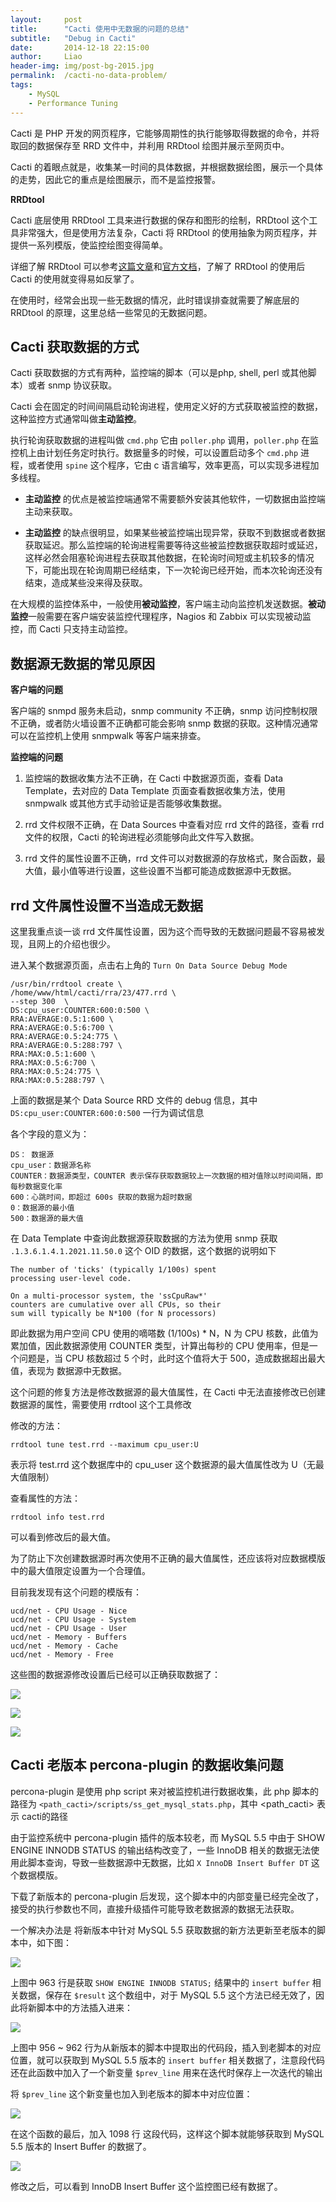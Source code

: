 ```yaml
---
layout:     post
title:      "Cacti 使用中无数据的问题的总结"
subtitle:   "Debug in Cacti"
date:       2014-12-18 22:15:00
author:     Liao
header-img: img/post-bg-2015.jpg
permalink:  /cacti-no-data-problem/
tags:
    - MySQL
    - Performance Tuning
---
```


Cacti 是 PHP 开发的网页程序，它能够周期性的执行能够取得数据的命令，并将取回的数据保存至 RRD 文件中，并利用 RRDtool 绘图并展示至网页中。

Cacti 的着眼点就是，收集某一时间的具体数据，并根据数据绘图，展示一个具体的走势，因此它的重点是绘图展示，而不是监控报警。

**RRDtool**

Cacti 底层使用 RRDtool 工具来进行数据的保存和图形的绘制，RRDtool 这个工具非常强大，但是使用方法复杂，Cacti 将 RRDtool 的使用抽象为网页程序，并提供一系列模版，使监控绘图变得简单。

详细了解 RRDtool 可以参考[这篇文章](http://bbs.chinaunix.net/forum.php?mod=viewthread&tid=864861&page=1&authorid=20054105)和[官方文档](http://oss.oetiker.ch/rrdtool/index.en.html)，了解了 RRDtool 的使用后 Cacti 的使用就变得易如反掌了。

在使用时，经常会出现一些无数据的情况，此时错误排查就需要了解底层的 RRDtool 的原理，这里总结一些常见的无数据问题。

## Cacti 获取数据的方式

Cacti 获取数据的方式有两种，监控端的脚本（可以是php, shell, perl 或其他脚本）或者 snmp 协议获取。

Cacti 会在固定的时间间隔启动轮询进程，使用定义好的方式获取被监控的数据，这种监控方式通常叫做**主动监控**。

执行轮询获取数据的进程叫做 `cmd.php` 它由 `poller.php` 调用，`poller.php` 在监控机上由计划任务定时执行。数据量多的时候，可以设置启动多个 `cmd.php` 进程，或者使用 `spine` 这个程序，它由 c 语言编写，效率更高，可以实现多进程加多线程。

- **主动监控** 的优点是被监控端通常不需要额外安装其他软件，一切数据由监控端主动来获取。

- **主动监控** 的缺点很明显，如果某些被监控端出现异常，获取不到数据或者数据获取延迟。那么监控端的轮询进程需要等待这些被监控数据获取超时或延迟，这样必然会阻塞轮询进程去获取其他数据，在轮询时间短或主机较多的情况下，可能出现在轮询周期已经结束，下一次轮询已经开始，而本次轮询还没有结束，造成某些没来得及获取。

在大规模的监控体系中，一般使用**被动监控**，客户端主动向监控机发送数据。**被动监控**一般需要在客户端安装监控代理程序，Nagios 和 Zabbix 可以实现被动监控，而 Cacti 只支持主动监控。

## 数据源无数据的常见原因

**客户端的问题**

客户端的 snmpd 服务未启动，snmp community 不正确，snmp 访问控制权限不正确，或者防火墙设置不正确都可能会影响 snmp 数据的获取。这种情况通常可以在监控机上使用 snmpwalk 等客户端来排查。

**监控端的问题**

1. 监控端的数据收集方法不正确，在 Cacti 中数据源页面，查看 Data Template，去对应的 Data Template 页面查看数据收集方法，使用 snmpwalk 或其他方式手动验证是否能够收集数据。

2. rrd 文件权限不正确，在 Data Sources 中查看对应 rrd 文件的路径，查看 rrd 文件的权限，Cacti 的轮询进程必须能够向此文件写入数据。

3. rrd 文件的属性设置不正确，rrd 文件可以对数据源的存放格式，聚合函数，最大值，最小值等进行设置，这些设置不当都可能造成数据源中无数据。

## rrd 文件属性设置不当造成无数据

这里我重点谈一谈 rrd 文件属性设置，因为这个而导致的无数据问题最不容易被发现，且网上的介绍也很少。

进入某个数据源页面，点击右上角的 `Turn On Data Source Debug Mode`

    /usr/bin/rrdtool create \
    /home/www/html/cacti/rra/23/477.rrd \
    --step 300  \
    DS:cpu_user:COUNTER:600:0:500 \
    RRA:AVERAGE:0.5:1:600 \
    RRA:AVERAGE:0.5:6:700 \
    RRA:AVERAGE:0.5:24:775 \
    RRA:AVERAGE:0.5:288:797 \
    RRA:MAX:0.5:1:600 \
    RRA:MAX:0.5:6:700 \
    RRA:MAX:0.5:24:775 \
    RRA:MAX:0.5:288:797 \

上面的数据是某个 Data Source RRD 文件的 debug 信息，其中 `DS:cpu_user:COUNTER:600:0:500` 一行为调试信息

各个字段的意义为：

    DS： 数据源
    cpu_user：数据源名称
    COUNTER：数据源类型，COUNTER 表示保存获取数据较上一次数据的相对值除以时间间隔，即每秒数据变化率
    600：心跳时间，即超过 600s 获取的数据为超时数据
    0：数据源的最小值
    500：数据源的最大值

在 Data Template 中查询此数据源获取数据的方法为使用 snmp 获取 `.1.3.6.1.4.1.2021.11.50.0` 这个 OID 的数据，这个数据的说明如下

    The number of 'ticks' (typically 1/100s) spent
    processing user-level code.
    
    On a multi-processor system, the 'ssCpuRaw*'
    counters are cumulative over all CPUs, so their
    sum will typically be N*100 (for N processors)

即此数据为用户空间 CPU 使用的嘀嗒数 (1/100s) * N，N 为 CPU 核数，此值为累加值，因此数据源使用 COUNTER 类型，计算出每秒的 CPU 使用率，但是一个问题是，当 CPU 核数超过 5 个时，此时这个值将大于 500，造成数据超出最大值，表现为 数据源中无数据。

这个问题的修复方法是修改数据源的最大值属性，在 Cacti 中无法直接修改已创建数据源的属性，需要使用 rrdtool 这个工具修改

修改的方法：

    rrdtool tune test.rrd --maximum cpu_user:U

表示将 test.rrd 这个数据库中的 cpu_user 这个数据源的最大值属性改为 U（无最大值限制）

查看属性的方法：

    rrdtool info test.rrd

可以看到修改后的最大值。

为了防止下次创建数据源时再次使用不正确的最大值属性，还应该将对应数据模版中的最大值限定设置为一个合理值。

目前我发现有这个问题的模版有：

    ucd/net - CPU Usage - Nice
    ucd/net - CPU Usage - System
    ucd/net - CPU Usage - User
    ucd/net - Memory - Buffers
    ucd/net - Memory - Cache
    ucd/net - Memory - Free

这些图的数据源修改设置后已经可以正确获取数据了：

![](/img/in-post/cacti-problem/cacti_pic1.png)

![](/img/in-post/cacti-problem/cacti_pic2.png)

![](/img/in-post/cacti-problem/cacti_pic3.png)

## Cacti 老版本 percona-plugin 的数据收集问题

percona-plugin 是使用 php script 来对被监控机进行数据收集，此 php 脚本的路径为 `<path_cacti>/scripts/ss_get_mysql_stats.php`，其中 <path_cacti> 表示 cacti的路径

由于监控系统中 percona-plugin 插件的版本较老，而 MySQL 5.5 中由于 SHOW ENGINE INNODB STATUS 的输出结构改变了，一些 InnoDB 相关的数据无法使用此脚本查询，导致一些数据源中无数据，比如 `X InnoDB Insert Buffer DT` 这个数据模版。

下载了新版本的 percona-plugin 后发现，这个脚本中的内部变量已经完全改了，接受的执行参数也不同，直接升级插件可能导致老数据源的数据无法获取。

一个解决办法是 将新版本中针对 MySQL 5.5 获取数据的新方法更新至老版本的脚本中，如下图：

![](/img/in-post/cacti-problem/percona1.png)

上图中 963 行是获取 `SHOW ENGINE INNODB STATUS;` 结果中的 `insert buffer` 相关数据，保存在 `$result` 这个数组中，对于 MySQL 5.5 这个方法已经无效了，因此将新脚本中的方法插入进来：

![](/img/in-post/cacti-problem/percona2.png)

上图中 956 ~ 962 行为从新版本的脚本中提取出的代码段，插入到老脚本的对应位置，就可以获取到 MySQL 5.5 版本的 `insert buffer` 相关数据了，注意段代码还在此函数中加入了一个新变量 `$prev_line` 用来在迭代时保存上一次迭代的输出

将 `$prev_line` 这个新变量也加入到老版本的脚本中对应位置：

![](/img/in-post/cacti-problem/percona3.png)

在这个函数的最后，加入 1098 行 这段代码，这样这个脚本就能够获取到 MySQL 5.5 版本的 Insert Buffer 的数据了。

![](/img/in-post/cacti-problem/cacti_pic4.png)

修改之后，可以看到 InnoDB Insert Buffer  这个监控图已经有数据了。








